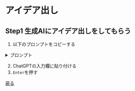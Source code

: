 # アイデア出し

## Step1 生成AIにアイデア出しをしてもらう

1. 以下のプロンプトをコピーする

  <details><summary>プロンプト</summary>

  ```
  以下は沖縄県で公開されているオープンデータの一覧です。
  これらのオープンデータと生成AIを組み合わせた利活用のアイデアを5つ出してください

  ###
  * 新規食品営業許可・届出一覧(月別)
  * 税収入額
  * 市町村民税収入額
  * 純固定資産税収入額
  * 持ち家世帯数
  * 住宅に住む一般世帯数
  * 民営の借家世帯数
  * 農家数
  * 経営耕地面積
  * 廃業事業所数
  * 新規把握事業所数
  * 小売業年間販売額
  * 民営事業所従業員数
  * 事業所数
  * 第3次産業就業者数
  * 第1次産業就業者数
  * 15歳以上人口(女性)
  * 15歳以上人口
  * 就業者数(女性)
  * 就業者数
  * 世帯数(県統計課推計人口)
  * 世帯数(住民基本台帳)
  * 世帯数(国税調査)
  * 総人口(国税調査・2020/10/1時点)
  * 総人口(住民基本台帳)
  * 総人口(県統計課推計人口)
  * 「おきなわ食材の店」登録店舗一覧
  * 教育施設一覧
  * 労働力人口
  * 離婚件数
  * 婚姻件数
  * 高齢単身世帯数
  * 核家族世帯数
  * 一般世帯数
  * 夜間人口
  * 昼間人口
  * 県外への転出者数
  * 県外からの転入者数
  * 死亡数
  * 出生数
  * 老年人口
  * 生産年齢人口
  * 年少人口
  * 市区町村別面積
  * 沖縄県 子育て施設一覧
  * 沖縄県における不在者投票施設一覧
  * 沖縄県各市町村における実質公債費率
  * 沖縄県各市町村における経常収支比率
  * 沖縄県各市町村における財政力指数
  * 沖縄県内市町村ラスパイレス指数
  * 新型コロナウイルス感染症関連データ(感染症法第5類以降前)
  * 沖縄県公共施設一覧
  * 沖縄県公衆無線LANアクセスポイント一覧(Be.Okinawa Free Wi-Fi)
  * 文化財一覧
  * 食品等営業許可・届出全一覧
  * 沖縄県地図情報システム掲載データ
  * オープンデータマップ用データセット
  ```

  </details>

2. ChatGPTの入力欄に貼り付ける
3. `Enter`を押す

[戻る](./introduce.md)
